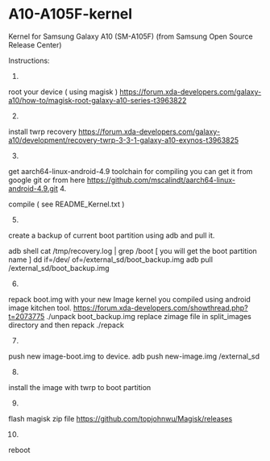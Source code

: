 # A10-A105F-kernel
Kernel for Samsung Galaxy A10 (SM-A105F) (from Samsung Open Source Release Center)


Instructions:


1. 
root your device ( using magisk )
https://forum.xda-developers.com/galaxy-a10/how-to/magisk-root-galaxy-a10-series-t3963822

2. 
install twrp recovery
https://forum.xda-developers.com/galaxy-a10/development/recovery-twrp-3-3-1-galaxy-a10-exynos-t3963825

3.

get aarch64-linux-android-4.9 toolchain for compiling
you can get it from google git or from here 
https://github.com/mscalindt/aarch64-linux-android-4.9.git
4.

compile ( see README_Kernel.txt )

5. 

create a backup of current boot partition using adb and pull it.

adb shell
cat /tmp/recovery.log | grep /boot 
[ you will get the boot partition name ]
dd if=/dev/<partition> of=/external_sd/boot_backup.img
adb pull /external_sd/boot_backup.img

6.
repack boot.img with your new Image kernel you compiled using android image kitchen tool.
https://forum.xda-developers.com/showthread.php?t=2073775
./unpack boot_backup.img
replace zimage file in split_images directory and then repack
./repack

7.
push new image-boot.img to device.
adb push new-image.img /external_sd

8.
install the image with twrp to boot partition

9.
flash magisk zip file https://github.com/topjohnwu/Magisk/releases

10.
reboot

